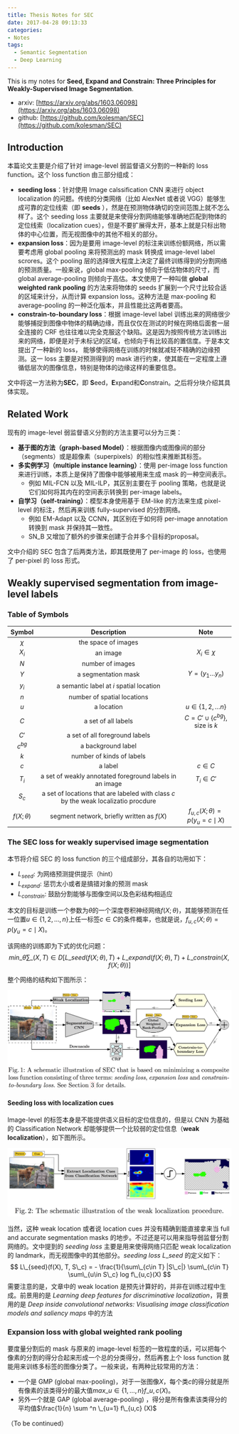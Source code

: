 ```yaml
---
title: Thesis Notes for SEC
date: 2017-04-28 09:13:33
categories:
- Notes
tags:
  - Semantic Segmentation
  - Deep Learning
---
```


This is my notes for **Seed, Expand and Constrain: Three Principles for Weakly-Supervised Image Segmentation**.

- arxiv: [https://arxiv.org/abs/1603.06098](https://arxiv.org/abs/1603.06098)
- github: [https://github.com/kolesman/SEC](https://github.com/kolesman/SEC)

<!-- more -->

## Introduction

本篇论文主要是介绍了针对 image-level 弱监督语义分割的一种新的 loss function。这个 loss function 由三部分组成：

* **seeding loss**：针对使用 Image calssification CNN 来进行 object localization 的问题。传统的分类网络（比如 AlexNet 或者说 VGG）能够生成可靠的定位线索（即 **seeds** ），然是在预测物体确切的空间范围上就不怎么样了。这个 seeding loss 主要就是来使得分割网络能够准确地匹配到物体的定位线索（localization cues），但是不要扩展得太开，基本上就是只标出物体的中心位置，而无视图像中的其他不相关的部分。
* **expansion loss**：因为是要用 image-level 的标注来训练份额网络，所以需要考虑用 global pooling 来将预测出的 mask 转换成 image-level label scrores。这个 pooling 层的选择很大程度上决定了最终训练得到的分割网络的预测质量。一般来说，global max-pooling 倾向于低估物体的尺寸，而global average-pooling 则倾向于高估。本文使用了一种叫做 **global weighted rank pooling** 的方法来将物体的 seeds 扩展到一个尺寸比较合适的区域来计分，从而计算 expansion loss。这种方法是 max-pooling 和 average-pooling 的一种泛化版本，并且性能比这两者要高。
* **constrain-to-boundary loss**：根据 image-level label 训练出来的网络很少能够捕捉到图像中物体的精确边缘，而且仅仅在测试的时候在网络后面套一层全连接的 CRF 也往往难以完全克服这个缺陷。这是因为按照传统方法训练出来的网络，即便是对于未标记的区域，也倾向于有比较高的置信度。于是本文提出了一种新的 loss， 能够使得网络在训练的时候就减轻不精确的边缘预测。这一 loss 主要是对预测得到的 mask 进行约束，使其能在一定程度上遵循低层次的图像信息，特别是物体的边缘这样的重要信息。

文中将这一方法称为**SEC**，即 **S**eed，**E**xpand和**C**onstrain。之后将分块介绍其具体实现。

## Related Work

现有的 image-level 弱监督语义分割的方法主要可以分为三类：

* **基于图的方法（graph-based Model）**：根据图像内或图像间的部分（segments）或是超像素（superpixels）的相似性来推断其标签。
* **多实例学习（multiple instance learning）**：使用 per-image loss function 来进行训练，本质上是保持了图像中能够被用来生成 mask 的一种空间表示。
  * 例如 MIL-FCN 以及 MIL-ILP，其区别主要在于 pooling 策略，也就是说它们如何将其内在的空间表示转换到 per-image labels。
* **自学习（self-training）**：模型本身使用基于 EM-like 的方法来生成 pixel-level 的标注，然后再来训练 fully-supervised 的分割网络。
  * 例如 EM-Adapt 以及 CCNN，其区别在于如何将 per-image annotation 转换到 mask 并保持其一致性。
  * SN_B 又增加了额外的步骤来创建于合并多个目标的proposal。

文中介绍的 SEC 包含了后两类方法，即其既使用了 per-image 的 loss，也使用了 per-pixel 的 loss 形式。

## Weakly supervised segmentation from image-level labels

### Table of Symbols

|    Symbol     |               Description                |                Note                 |
| :-----------: | :--------------------------------------: | :---------------------------------: |
|    $\chi$     |           the space of images            |                                     |
|     $X_i$     |                 an image                 |           $X_i \in \chi$            |
|      $N$      |             number of images             |                                     |
|      $Y$      |           a segmentation mask            |        $Y = (y_1 \dots y_n)$        |
|     $y_i$     | a semantic label at $i$ spatial location |                                     |
|      $n$      |       number of spatial locations        |                                     |
|      $u$      |                a location                |       $u\in \{1,2,\dots n\}$        |
|      $C$      |           a set of all labels            | $C=C' \cup \{c^{bg}\}$, size is $k$ |
|     $C'$      |      a set of all foreground labels      |                                     |
|   $c^{bg}$    |            a background label            |                                     |
|      $k$      |        number of kinds of labels         |                                     |
|      $c$      |                 a label                  |              $c\in C$               |
|     $T_i$     | a set of weakly annotated foreground labels in an image |            $T_i \in C'$             |
|     $S_c$     | a set of locations that are labeled with class $c$ by the weak localizatio procdure |                                     |
| $f(X;\theta)$ | segment network, briefly written as $f(X)$ | $f_{u,c}(X;\theta)=p(y_u=c \mid X)$ |

### The SEC loss for weakly supervised image segmentation

本节将介绍 SEC 的 loss function 的三个组成部分，其各自的功用如下：

* $L_{seed}$: 为网络预测提供提示（hint）
* $L_{expand}$: 惩罚太小或者是搞错对象的预测 mask
* $L_{constrain}$: 鼓励分割能够与图像空间以及色彩结构相适应

本文的目标是训练一个参数为$\theta$的一个深度卷积神经网络$f(X;\theta)$，其能够预测在任一位置$u\in \{1,2, \dots , n\}$上任一标签$c\in C$的条件概率，也就是说，$f_{u,c}(X;\theta)=p(y_u=c \mid X)$。

该网络的训练即为下式的优化问题：
$$
min\_{\theta} \sum\_{(X,T)\in D}[L\_{seed}(f(X;\theta), T) + L\_{expand}(f(X;\theta), T) + L\_{constrain}(X, f(X;\theta))]
$$

整个网络的结构如下图所示：

![A schematic illustration of SEC](/images/illustratio_of_SEC.png)

#### Seeding loss with localization cues

Image-level 的标签本身是不能提供语义目标的定位信息的，但是以 CNN 为基础的 Classification Network 却能够提供一个比较弱的定位信息（**weak localization**），如下图所示。

![The schematic illustration of the weak localization procedure](/images/illustration_of_weak_localization.png)

当然，这种 weak location 或者说 location cues 并没有精确到能直接拿来当 full and accurate segmentation masks 的地步。不过还是可以用来指导弱监督分割网络的。文中提到的 *seeding loss* 主要是用来使得网络只匹配 weak localization 的 landmark，而无视图像中的其他部分。*seeding loss* $L\_{seed}$ 的定义如下：
$$
L\_{seed}(f(X), T, S\_c) = - \frac{1}{\sum\_{c\in T} |S\_c|} \sum\_{c\in T} \sum\_{u\in S\_c} log f\_{u,c}(X)
$$
需要注意的是，文章中的 weak location 是预先计算好的，并非在训练过程中生成。前景用的是 *Learning deep features for discriminative localization*，背景用的是 *Deep inside convolutional networks: Visualising image classification models and saliency maps* 中的方法

### Expansion loss with global weighted rank pooling

要度量分割后的 mask 与原来的 image-level 标签的一致程度的话，可以把每个像素的分割的得分合起来形成一个总的分类得分，然后再套上个 loss function 就能用来训练多标签的图像分类了。一般来说，有两种比较常用的方法：

* 一个是 GMP (global max-pooling)，对于一张图像$X$，每个类$c$的得分就是所有像素的该类得分的最大值$max\_{u\in \{1,\dots,n\}} f\_{u,c} (X)$。
* 另外一个就是 GAP (global average-pooling) ，得分是所有像素该类得分的平均值$\frac{1}{n} \sum ^n \_{u=1} f\_{u,c} (X)$

（To be continued）